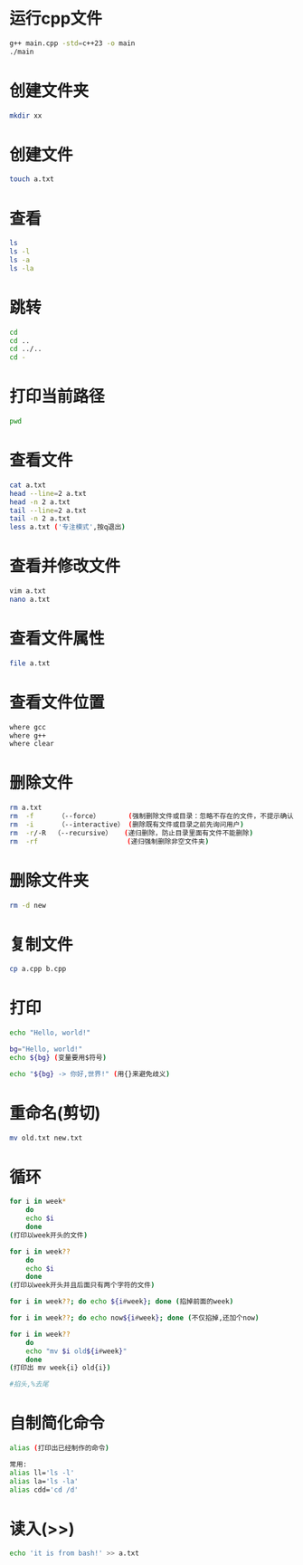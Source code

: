 # 运行cpp文件

```bash
g++ main.cpp -std=c++23 -o main
./main
```



# 创建文件夹

```bash
mkdir xx
```



# 创建文件

```bash
touch a.txt
```



# 查看

```bash
ls
ls -l
ls -a
ls -la
```



# 跳转

```bash
cd 
cd ..
cd ../..
cd -
```



# 打印当前路径

```bash
pwd
```



# 查看文件

```bash
cat a.txt
head --line=2 a.txt
head -n 2 a.txt
tail --line=2 a.txt
tail -n 2 a.txt
less a.txt ('专注模式',按q退出)
```



# 查看并修改文件

```bash
vim a.txt
nano a.txt
```



# 查看文件属性

```bash
file a.txt
```



# 查看文件位置

```bash
where gcc
where g++
where clear
```



# 删除文件

```bash
rm a.txt
rm  -f      （--force）   	(强制删除文件或目录：忽略不存在的文件，不提示确认)
rm  -i      （--interactive）	(删除既有文件或目录之前先询问用户)
rm  -r/-R  （--recursive）   (递归删除，防止目录里面有文件不能删除)
rm  -rf                      (递归强制删除非空文件夹)
```



# 删除文件夹

```bash
rm -d new
```



# 复制文件

```bash
cp a.cpp b.cpp
```



# 打印

```bash
echo "Hello, world!"

bg="Hello, world!"
echo ${bg} (变量要用$符号)

echo "${bg} -> 你好,世界!" (用{}来避免歧义)
```



# 重命名(剪切)

```bash
mv old.txt new.txt
```



# 循环

```bash
for i in week*
    do
    echo $i
    done
(打印以week开头的文件)

for i in week??
    do
    echo $i
    done
(打印以week开头并且后面只有两个字符的文件)

for i in week??; do echo ${i#week}; done (掐掉前面的week)

for i in week??; do echo now${i#week}; done (不仅掐掉,还加个now)

for i in week??
	do
	echo "mv $i old${i#week}"
	done
(打印出 mv week{i} old{i})

#掐头,%去尾
```



# 自制简化命令

```bash
alias (打印出已经制作的命令)

常用:
alias ll='ls -l'
alias la='ls -la'
alias cdd='cd /d'
```



# 读入(>>)

```bash
echo 'it is from bash!' >> a.txt
```

